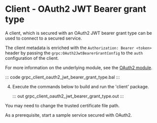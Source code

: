 # Client - OAuth2 JWT Bearer grant type

A client, which is secured with an OAuth2 JWT bearer grant type can be used to connect to a secured service.

The client metadata is enriched with the `Authorization: Bearer <token>` header by passing the `grpc:OAuth2JwtBearerGrantConfig` to the `auth` configuration of the client.

For more information on the underlying module, see the [OAuth2 module](https://lib.ballerina.io/ballerina/oauth2/latest/).

   ::: code grpc_client_oauth2_jwt_bearer_grant_type.bal :::

4. Execute the commands below to build and run the 'client' package.
   
   ::: out grpc_client_oauth2_jwt_bearer_grant_type.out :::

You may need to change the trusted certificate file path.

As a prerequisite, start a sample service secured with OAuth2.
